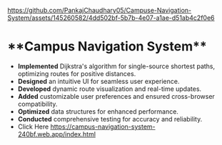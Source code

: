 

https://github.com/PankajChaudhary05/Campuse-Navigation-System/assets/145260582/4dd502bf-5b7b-4e07-a1ae-d51ab4c2f0e6

<h1>**Campus Navigation System** </h1>

- **Implemented** Dijkstra's algorithm for single-source shortest paths, optimizing routes for positive distances.
- **Designed** an intuitive UI for seamless user experience.
- **Developed** dynamic route visualization and real-time updates.
- **Added** customizable user preferences and ensured cross-browser compatibility.
- **Optimized** data structures for enhanced performance.
- **Conducted** comprehensive testing for accuracy and reliability.
- Click Here https://campus-navigation-system-240bf.web.app/index.html
